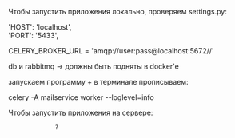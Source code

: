 Чтобы запустить приложения локально, проверяем settings.py:

'HOST': 'localhost',       
        'PORT': '5433',

CELERY_BROKER_URL = 'amqp://user:pass@localhost:5672//'

db и rabbitmq -> должны быть подняты в docker'e

запускаем программу + в терминале прописываем:

celery -A mailservice worker --loglevel=info

Чтобы запустить приложения на сервере:

                 ?
